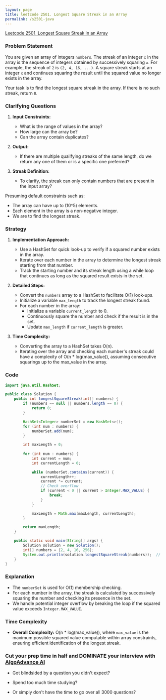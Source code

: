 ```yaml
---
layout: page
title: leetcode 2501. Longest Square Streak in an Array
permalink: /s2501-java
---
```

[Leetcode 2501. Longest Square Streak in an Array](https://algoadvance.github.io/algoadvance/l2501)
### Problem Statement
You are given an array of integers `numbers`. The streak of an integer `x` in the array is the sequence of integers obtained by successively squaring `x`. For example, the streak of `2` is `(2, 4, 16, ...)`. A square streak starts at an integer `x` and continues squaring the result until the squared value no longer exists in the array.

Your task is to find the longest square streak in the array. If there is no such streak, return `0`.

### Clarifying Questions
1. **Input Constraints:**
   - What is the range of values in the array?
   - How large can the array be?
   - Can the array contain duplicates?

2. **Output:**
   - If there are multiple qualifying streaks of the same length, do we return any one of them or is a specific one preferred?

3. **Streak Definition:**
   - To clarify, the streak can only contain numbers that are present in the input array?

Presuming default constraints such as:
- The array can have up to \(10^5\) elements.
- Each element in the array is a non-negative integer.
- We are to find the longest streak.

### Strategy
1. **Implementation Approach:**
   - Use a HashSet for quick look-up to verify if a squared number exists in the array.
   - Iterate over each number in the array to determine the longest streak starting from that number.
   - Track the starting number and its streak length using a while loop that continues as long as the squared result exists in the set.

2. **Detailed Steps:**
   - Convert the `numbers` array to a HashSet to facilitate O(1) look-ups.
   - Initialize a variable `max_length` to track the longest streak found.
   - For each number in the array:
     - Initialize a variable `current_length` to 0.
     - Continuously square the number and check if the result is in the set.
     - Update `max_length` if `current_length` is greater.

3. **Time Complexity:**
   - Converting the array to a HashSet takes O(n).
   - Iterating over the array and checking each number's streak could have a complexity of O(n * log(max_value)), assuming consecutive squarings up to the max_value in the array.

### Code

```java
import java.util.HashSet;

public class Solution {
    public int longestSquareStreak(int[] numbers) {
        if (numbers == null || numbers.length == 0) {
            return 0;
        }

        HashSet<Integer> numberSet = new HashSet<>();
        for (int num : numbers) {
            numberSet.add(num);
        }

        int maxLength = 0;
        
        for (int num : numbers) {
            int current = num;
            int currentLength = 0;

            while (numberSet.contains(current)) {
                currentLength++;
                current *= current;
                // Check overflow
                if (current < 0 || current > Integer.MAX_VALUE) {
                    break;
                }
            }

            maxLength = Math.max(maxLength, currentLength);
        }

        return maxLength;
    }

    public static void main(String[] args) {
        Solution solution = new Solution();
        int[] numbers = {2, 4, 16, 256};
        System.out.println(solution.longestSquareStreak(numbers));  // Output: 4
    }
}
```

### Explanation
- The `numberSet` is used for O(1) membership checking.
- For each number in the array, the streak is calculated by successively squaring the number and checking its presence in the set.
- We handle potential integer overflow by breaking the loop if the squared value exceeds `Integer.MAX_VALUE`.

### Time Complexity
- **Overall Complexity:** O(n * log(max_value)), where `max_value` is the maximum possible squared value computable within array constraints, ensuring efficient identification of the longest streak.


### Cut your prep time in half and DOMINATE your interview with [AlgoAdvance AI](https://algoAdvance.com)

- Got blindsided by a question you didn't expect?

- Spend too much time studying?

- Or simply don't have the time to go over all 3000 questions?

